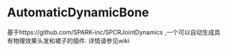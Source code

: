 # AutomaticDynamicBone
基于https://github.com/SPARK-inc/SPCRJointDynamics ,一个可以自动生成具有物理效果头发和裙子的插件.
详情请参见wiki



